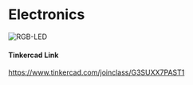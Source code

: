 # Electronics

![RGB-LED](https://user-images.githubusercontent.com/92329466/187079619-c4810076-f642-4487-a9b5-ce779957fd58.png)

#### Tinkercad Link
https://www.tinkercad.com/joinclass/G3SUXX7PAST1

<!--
#### Zoom Link
https://us05web.zoom.us/j/85205285866?pwd=bWVRSzNEbG1TendBSEJaZ3lkQithZz09
-->


<!--
```diff
+ Tomorrow, 04 Sep, there will be no new lecture. 
+ I will be available at the below zoom link to answer any issue you have.
+ Feel free not to attend.
- Finally, share this info with your colleagues. 
```
-->


<!--
```diff
+ Tomorrow, 28 Aug, we will work online at the below Zoom Link. 
- Please attend using a laptop/PC (not a mobile).
@@ There will be online questions you have to solve. @@
+ The questions include using what we did with the below Tinkercad Link. 
- All who want to attend the Midterm exam should attend Tomorrow.
@@ Finally, share this info with your colleagues. @@
```
-->


<!--
```diff
- Today, we will have a normal lecture online at the below Zoom Link. 
- The midterm will be postponed.
```
-->


<!--
```diff
- Please write an answer to every question in the final exam, even if you are just 0.1% confident in your answer. 
+ If you see this message, please share it with all your colleagues. 
+ I wish all of you success in the final exam, and I hope we reach a success rate of 100% in the course, Insha Allah.
```
The course content is ended with the RGB LED.
-->
 
<!-- The course content is ended with the RGB LED. -->

<!-- 
- Tomorrow's Lecture on Sunday, 15 May, will be online due to the PGIC-2 conference held at the faculty.
- The exact time will be announced soon.
- Please share with your group. 
-->

<!-- ![4](https://user-images.githubusercontent.com/92329466/167265616-ea921d52-094c-4fa8-9888-f8c1fcea7211.png) -->
